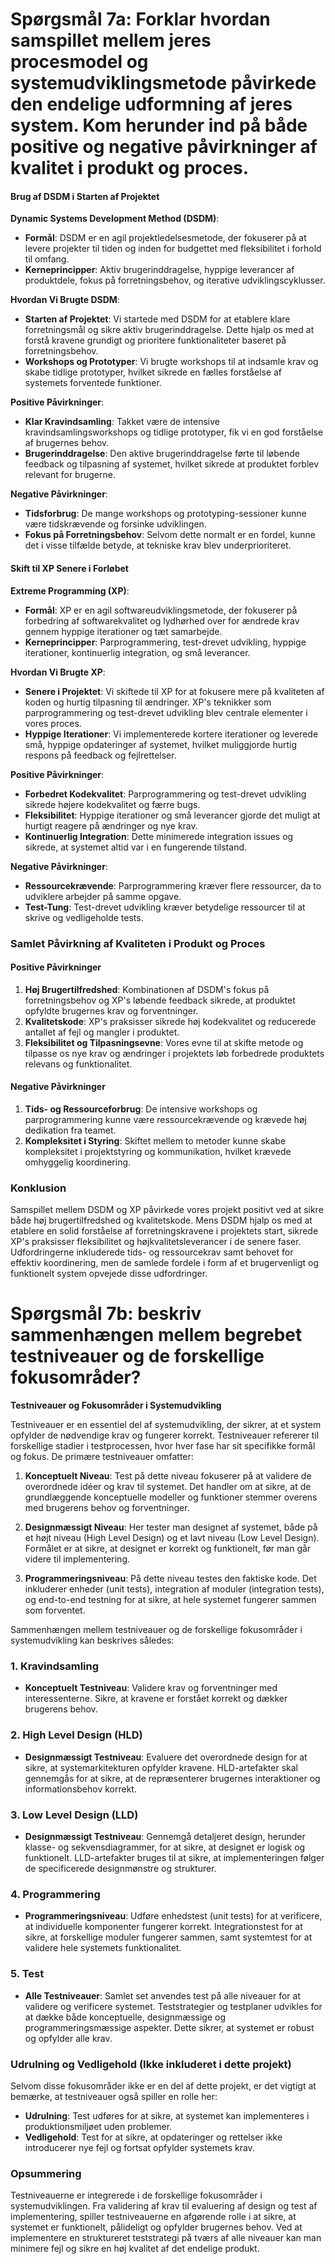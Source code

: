 # Spørgsmål 7a: Forklar hvordan samspillet mellem jeres procesmodel og systemudviklingsmetode påvirkede den endelige udformning af jeres system. Kom herunder ind på både positive og negative påvirkninger af kvalitet i produkt og proces.  

#### Brug af DSDM i Starten af Projektet

**Dynamic Systems Development Method (DSDM)**:
- **Formål**: DSDM er en agil projektledelsesmetode, der fokuserer på at levere projekter til tiden og inden for budgettet med fleksibilitet i forhold til omfang.
- **Kerneprincipper**: Aktiv brugerinddragelse, hyppige leverancer af produktdele, fokus på forretningsbehov, og iterative udviklingscyklusser.

**Hvordan Vi Brugte DSDM**:
- **Starten af Projektet**: Vi startede med DSDM for at etablere klare forretningsmål og sikre aktiv brugerinddragelse. Dette hjalp os med at forstå kravene grundigt og prioritere funktionaliteter baseret på forretningsbehov.
- **Workshops og Prototyper**: Vi brugte workshops til at indsamle krav og skabe tidlige prototyper, hvilket sikrede en fælles forståelse af systemets forventede funktioner.

**Positive Påvirkninger**:
- **Klar Kravindsamling**: Takket være de intensive kravindsamlingsworkshops og tidlige prototyper, fik vi en god forståelse af brugernes behov.
- **Brugerinddragelse**: Den aktive brugerinddragelse førte til løbende feedback og tilpasning af systemet, hvilket sikrede at produktet forblev relevant for brugerne.

**Negative Påvirkninger**:
- **Tidsforbrug**: De mange workshops og prototyping-sessioner kunne være tidskrævende og forsinke udviklingen.
- **Fokus på Forretningsbehov**: Selvom dette normalt er en fordel, kunne det i visse tilfælde betyde, at tekniske krav blev underprioriteret.

#### Skift til XP Senere i Forløbet

**Extreme Programming (XP)**:
- **Formål**: XP er en agil softwareudviklingsmetode, der fokuserer på forbedring af softwarekvalitet og lydhørhed over for ændrede krav gennem hyppige iterationer og tæt samarbejde.
- **Kerneprincipper**: Parprogrammering, test-drevet udvikling, hyppige iterationer, kontinuerlig integration, og små leverancer.

**Hvordan Vi Brugte XP**:
- **Senere i Projektet**: Vi skiftede til XP for at fokusere mere på kvaliteten af koden og hurtig tilpasning til ændringer. XP's teknikker som parprogrammering og test-drevet udvikling blev centrale elementer i vores proces.
- **Hyppige Iterationer**: Vi implementerede kortere iterationer og leverede små, hyppige opdateringer af systemet, hvilket muliggjorde hurtig respons på feedback og fejlrettelser.

**Positive Påvirkninger**:
- **Forbedret Kodekvalitet**: Parprogrammering og test-drevet udvikling sikrede højere kodekvalitet og færre bugs.
- **Fleksibilitet**: Hyppige iterationer og små leverancer gjorde det muligt at hurtigt reagere på ændringer og nye krav.
- **Kontinuerlig Integration**: Dette minimerede integration issues og sikrede, at systemet altid var i en fungerende tilstand.

**Negative Påvirkninger**:
- **Ressourcekrævende**: Parprogrammering kræver flere ressourcer, da to udviklere arbejder på samme opgave.
- **Test-Tung**: Test-drevet udvikling kræver betydelige ressourcer til at skrive og vedligeholde tests.

### Samlet Påvirkning af Kvaliteten i Produkt og Proces

#### Positive Påvirkninger

1. **Høj Brugertilfredshed**: Kombinationen af DSDM's fokus på forretningsbehov og XP's løbende feedback sikrede, at produktet opfyldte brugernes krav og forventninger.
2. **Kvalitetskode**: XP's praksisser sikrede høj kodekvalitet og reducerede antallet af fejl og mangler i produktet.
3. **Fleksibilitet og Tilpasningsevne**: Vores evne til at skifte metode og tilpasse os nye krav og ændringer i projektets løb forbedrede produktets relevans og funktionalitet.

#### Negative Påvirkninger

1. **Tids- og Ressourceforbrug**: De intensive workshops og parprogrammering kunne være ressourcekrævende og krævede høj dedikation fra teamet.
2. **Kompleksitet i Styring**: Skiftet mellem to metoder kunne skabe kompleksitet i projektstyring og kommunikation, hvilket krævede omhyggelig koordinering.

### Konklusion

Samspillet mellem DSDM og XP påvirkede vores projekt positivt ved at sikre både høj brugertilfredshed og kvalitetskode. Mens DSDM hjalp os med at etablere en solid forståelse af forretningskravene i projektets start, sikrede XP's praksisser fleksibilitet og højkvalitetsleverancer i de senere faser. Udfordringerne inkluderede tids- og ressourcekrav samt behovet for effektiv koordinering, men de samlede fordele i form af et brugervenligt og funktionelt system opvejede disse udfordringer.

# Spørgsmål 7b: beskriv sammenhængen mellem begrebet testniveauer og de forskellige fokusområder? 

**Testniveauer og Fokusområder i Systemudvikling**

Testniveauer er en essentiel del af systemudvikling, der sikrer, at et system opfylder de nødvendige krav og fungerer korrekt. Testniveauer refererer til forskellige stadier i testprocessen, hvor hver fase har sit specifikke formål og fokus. De primære testniveauer omfatter:

1. **Konceptuelt Niveau**: Test på dette niveau fokuserer på at validere de overordnede idéer og krav til systemet. Det handler om at sikre, at de grundlæggende konceptuelle modeller og funktioner stemmer overens med brugerens behov og forventninger.

2. **Designmæssigt Niveau**: Her tester man designet af systemet, både på et højt niveau (High Level Design) og et lavt niveau (Low Level Design). Formålet er at sikre, at designet er korrekt og funktionelt, før man går videre til implementering.

3. **Programmeringsniveau**: På dette niveau testes den faktiske kode. Det inkluderer enheder (unit tests), integration af moduler (integration tests), og end-to-end testning for at sikre, at hele systemet fungerer sammen som forventet.

Sammenhængen mellem testniveauer og de forskellige fokusområder i systemudvikling kan beskrives således:

### 1. Kravindsamling
- **Konceptuelt Testniveau**: Validere krav og forventninger med interessenterne. Sikre, at kravene er forstået korrekt og dækker brugerens behov.

### 2. High Level Design (HLD)
- **Designmæssigt Testniveau**: Evaluere det overordnede design for at sikre, at systemarkitekturen opfylder kravene. HLD-artefakter skal gennemgås for at sikre, at de repræsenterer brugernes interaktioner og informationsbehov korrekt.

### 3. Low Level Design (LLD)
- **Designmæssigt Testniveau**: Gennemgå detaljeret design, herunder klasse- og sekvensdiagrammer, for at sikre, at designet er logisk og funktionelt. LLD-artefakter bruges til at sikre, at implementeringen følger de specificerede designmønstre og strukturer.

### 4. Programmering
- **Programmeringsniveau**: Udføre enhedstest (unit tests) for at verificere, at individuelle komponenter fungerer korrekt. Integrationstest for at sikre, at forskellige moduler fungerer sammen, samt systemtest for at validere hele systemets funktionalitet.

### 5. Test
- **Alle Testniveauer**: Samlet set anvendes test på alle niveauer for at validere og verificere systemet. Teststrategier og testplaner udvikles for at dække både konceptuelle, designmæssige og programmeringsmæssige aspekter. Dette sikrer, at systemet er robust og opfylder alle krav.

### Udrulning og Vedligehold (Ikke inkluderet i dette projekt)
Selvom disse fokusområder ikke er en del af dette projekt, er det vigtigt at bemærke, at testniveauer også spiller en rolle her:
- **Udrulning**: Test udføres for at sikre, at systemet kan implementeres i produktionsmiljøet uden problemer.
- **Vedligehold**: Test for at sikre, at opdateringer og rettelser ikke introducerer nye fejl og fortsat opfylder systemets krav.

### Opsummering
Testniveauerne er integrerede i de forskellige fokusområder i systemudviklingen. Fra validering af krav til evaluering af design og test af implementering, spiller testniveauerne en afgørende rolle i at sikre, at systemet er funktionelt, pålideligt og opfylder brugernes behov. Ved at implementere en struktureret teststrategi på tværs af alle niveauer kan man minimere fejl og sikre en høj kvalitet af det endelige produkt.

